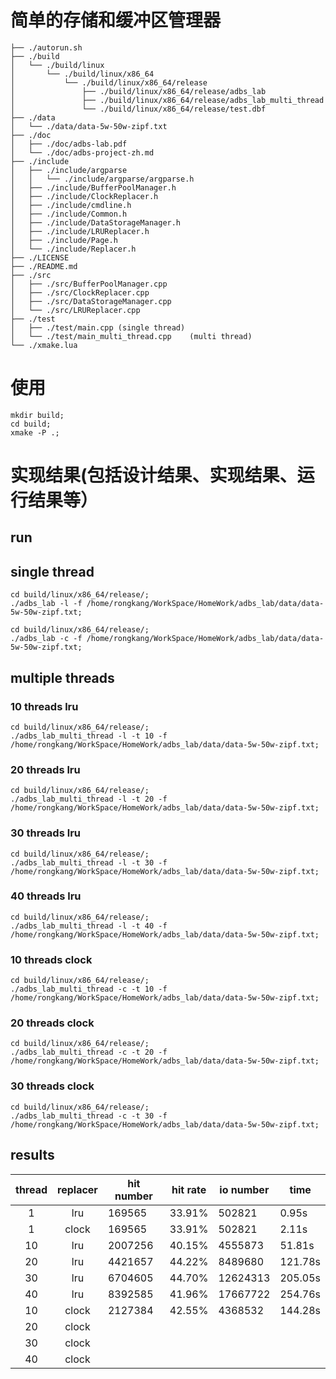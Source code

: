# **简单的存储和缓冲区管理器**


```
├── ./autorun.sh
├── ./build
│   └── ./build/linux
│       └── ./build/linux/x86_64
│           └── ./build/linux/x86_64/release
│               ├── ./build/linux/x86_64/release/adbs_lab
│               ├── ./build/linux/x86_64/release/adbs_lab_multi_thread
│               └── ./build/linux/x86_64/release/test.dbf
├── ./data
│   └── ./data/data-5w-50w-zipf.txt
├── ./doc
│   ├── ./doc/adbs-lab.pdf
│   └── ./doc/adbs-project-zh.md
├── ./include
│   ├── ./include/argparse
│   │   └── ./include/argparse/argparse.h
│   ├── ./include/BufferPoolManager.h
│   ├── ./include/ClockReplacer.h
│   ├── ./include/cmdline.h
│   ├── ./include/Common.h
│   ├── ./include/DataStorageManager.h
│   ├── ./include/LRUReplacer.h
│   ├── ./include/Page.h
│   └── ./include/Replacer.h
├── ./LICENSE
├── ./README.md
├── ./src
│   ├── ./src/BufferPoolManager.cpp
│   ├── ./src/ClockReplacer.cpp
│   ├── ./src/DataStorageManager.cpp
│   └── ./src/LRUReplacer.cpp
├── ./test
│   ├── ./test/main.cpp (single thread)
│   └── ./test/main_multi_thread.cpp    (multi thread)
└── ./xmake.lua
```


# 使用
```shell
mkdir build;
cd build;
xmake -P .;
```

# 实现结果(包括设计结果、实现结果、运行结果等）

## run



## single thread
```shell
cd build/linux/x86_64/release/;
./adbs_lab -l -f /home/rongkang/WorkSpace/HomeWork/adbs_lab/data/data-5w-50w-zipf.txt;
```

```shell
cd build/linux/x86_64/release/;
./adbs_lab -c -f /home/rongkang/WorkSpace/HomeWork/adbs_lab/data/data-5w-50w-zipf.txt;
```


## multiple threads

### 10 threads lru
```shell
cd build/linux/x86_64/release/;
./adbs_lab_multi_thread -l -t 10 -f /home/rongkang/WorkSpace/HomeWork/adbs_lab/data/data-5w-50w-zipf.txt;
```

### 20 threads lru
```shell
cd build/linux/x86_64/release/;
./adbs_lab_multi_thread -l -t 20 -f /home/rongkang/WorkSpace/HomeWork/adbs_lab/data/data-5w-50w-zipf.txt;
```

### 30 threads lru
```shell
cd build/linux/x86_64/release/;
./adbs_lab_multi_thread -l -t 30 -f /home/rongkang/WorkSpace/HomeWork/adbs_lab/data/data-5w-50w-zipf.txt;
```
### 40 threads lru
```shell
cd build/linux/x86_64/release/;
./adbs_lab_multi_thread -l -t 40 -f /home/rongkang/WorkSpace/HomeWork/adbs_lab/data/data-5w-50w-zipf.txt;
```

### 10 threads clock
```shell
cd build/linux/x86_64/release/;
./adbs_lab_multi_thread -c -t 10 -f /home/rongkang/WorkSpace/HomeWork/adbs_lab/data/data-5w-50w-zipf.txt;
```

### 20 threads clock
```shell
cd build/linux/x86_64/release/;
./adbs_lab_multi_thread -c -t 20 -f /home/rongkang/WorkSpace/HomeWork/adbs_lab/data/data-5w-50w-zipf.txt;
```

### 30 threads clock
```shell
cd build/linux/x86_64/release/;
./adbs_lab_multi_thread -c -t 30 -f /home/rongkang/WorkSpace/HomeWork/adbs_lab/data/data-5w-50w-zipf.txt;
```


## results

| thread | replacer | hit number | hit rate | io number | time    |
|:------:|:--------:|------------|----------|-----------|---------|
|   1    |   lru    | 169565     | 33.91%   | 502821    | 0.95s   |
|   1    |  clock   | 169565     | 33.91%   | 502821    | 2.11s   |
|   10   |   lru    | 2007256    | 40.15%   | 4555873   | 51.81s  |
|   20   |   lru    | 4421657    | 44.22%   | 8489680   | 121.78s |
|   30   |   lru    | 6704605    | 44.70%   | 12624313  | 205.05s |
|   40   |   lru    | 8392585    | 41.96%   | 17667722  | 254.76s |
|   10   |  clock   | 2127384    | 42.55%   | 4368532   | 144.28s |
|   20   |  clock   |            |          |           |         |
|   30   |  clock   |            |          |           |         |
|   40   |  clock   |            |          |           |         |